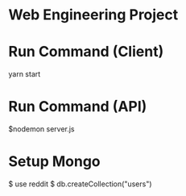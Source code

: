 # Web Engineering Project

# Run Command (Client)
yarn start

# Run Command (API)
$nodemon server.js

# Setup Mongo

$ use reddit
$ db.createCollection("users")
